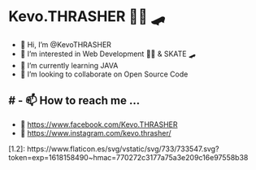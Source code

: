 
# Kevo.THRASHER 👨‍💻 🛹

- 👋 Hi, I’m @KevoTHRASHER
- 👀 I’m interested in Web Development 👨‍💻 & SKATE 🛹
- 🌱 I’m currently learning JAVA
- 💞️ I’m looking to collaborate on Open Source Code


<h2># - 📫 How to reach me ... </h2>

- 👋 https://www.facebook.com/Kevo.THRASHER
- 👋 https://www.instagram.com/kevo.thrasher/

<!--- Icons --->[1.2]: https://www.flaticon.es/svg/vstatic/svg/733/733547.svg?token=exp=1618158490~hmac=770272c3177a75a3e209c16e97558b38
<!---
KevoTHRASHER/KevoTHRASHER is a ✨ special ✨ repository because its `README.md` (this file) appears on your GitHub profile.
You can click the Preview link to take a look at your changes.
--->
